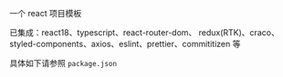 一个 react 项目模板

已集成：react18、typescript、react-router-dom、 redux(RTK)、craco、styled-components、axios、eslint、prettier、commititizen 等

具体如下请参照 `package.json`
